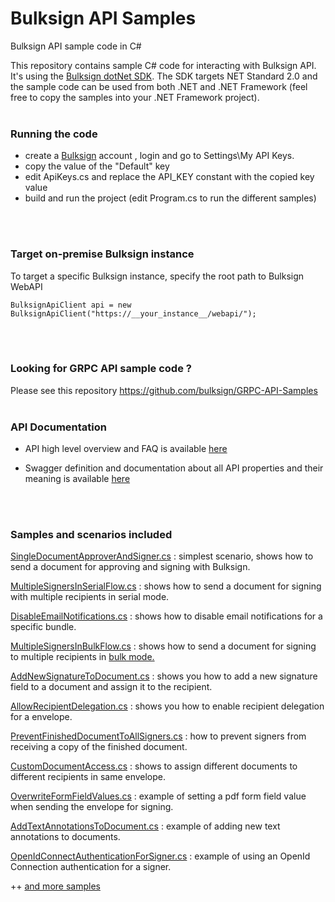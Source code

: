 # Bulksign API Samples
Bulksign API sample code in C# 

This repository contains sample C# code for interacting with Bulksign API. It's using the [Bulksign dotNet SDK](https://www.nuget.org/packages/BulksignSdk).
The SDK targets NET Standard 2.0 and the sample code can be used from both .NET and .NET Framework (feel free to copy the samples into your .NET Framework project).
<br/>
<br/>

### Running the code

- create a [Bulksign](http://bulksign.com) account , login and go to Settings\My API Keys.
- copy the value of the "Default" key
- edit ApiKeys.cs and replace the API_KEY constant with the copied key value
- build and run the project (edit Program.cs to run the different samples)
<br/>
<br/>

### Target on-premise Bulksign instance

To target a specific Bulksign instance, specify the root path to Bulksign WebAPI

```
BulksignApiClient api = new BulksignApiClient("https://__your_instance__/webapi/");
```

<br/>
<br/>

### Looking for GRPC API sample code ?

Please see this repository  https://github.com/bulksign/GRPC-API-Samples
<br/>
<br/>

### API Documentation


- API high level overview and FAQ is available <a href="https://bulksign.com/docs/api.htm" target="_blank">here</a>

- Swagger definition and documentation about all  API properties and their meaning is available <a href="https://bulksign.com/webapi/swagger" target="_blank">here</a>

<br/>
<br/>

### Samples and scenarios included

[SingleDocumentApproverAndSigner.cs](https://github.com/bulksign/BulksignAPISamples/blob/master/src/Envelope/SingleDocumentApproverAndSigner.cs) : simplest scenario, shows how to send a document for approving and signing with Bulksign. 

[MultipleSignersInSerialFlow.cs](https://github.com/bulksign/BulksignAPISamples/blob/master/src/Envelope/MultipleSignersInSerialFlow.cs) : shows how to send a document for signing with multiple recipients in serial mode.

[DisableEmailNotifications.cs](https://github.com/bulksign/BulksignAPISamples/blob/master/src/Envelope/DisableEmailNotifications.cs) : shows how to disable email notifications for a specific bundle.

[MultipleSignersInBulkFlow.cs](https://github.com/bulksign/BulksignAPISamples/blob/master/src/Envelope/MultipleSignersInBulkFlow.cs) : shows how to send a document for signing to multiple recipients in <a href="https://bulksign.com/Public/Features"> bulk mode. <a/>

[AddNewSignatureToDocument.cs](https://github.com/bulksign/BulksignAPISamples/blob/master/src/Envelope/AddNewSignatureToDocument.cs) : shows you how to add a new signature field to a document and assign it to the recipient.

[AllowRecipientDelegation.cs](https://github.com/bulksign/BulksignAPISamples/blob/master/src/Envelope/AllowRecipientDelegation.cs) : shows you how to enable recipient delegation for a envelope.

[PreventFinishedDocumentToAllSigners.cs](https://github.com/bulksign/BulksignAPISamples/blob/master/src/Envelope/PreventFinishedDocumentToAllSigners.cs) : how to prevent signers from receiving a copy of the finished document.

[CustomDocumentAccess.cs](https://github.com/bulksign/BulksignAPISamples/blob/master/src/Envelope/CustomDocumentAccess.cs) : shows to assign different documents to different recipients in same envelope.

[OverwriteFormFieldValues.cs](https://github.com/bulksign/BulksignAPISamples/blob/master/src/Envelope/OverwriteFormFieldValues.cs.cs) : example of setting a pdf form field value when sending the envelope for signing.

[AddTextAnnotationsToDocument.cs](https://github.com/bulksign/BulksignAPISamples/blob/master/src/Envelope/AddTextAnnotationsToDocument.cs) : example of adding new text annotations to documents.

[OpenIdConnectAuthenticationForSigner.cs](https://github.com/bulksign/BulksignAPISamples/blob/master/src/Envelope/OpenIdConnectAuthenticationForSigner.cs) : example of using an OpenId Connection authentication for a signer.

++ <a href="https://github.com/bulksign/BulksignAPISamples/tree/master/src/">and more samples</a>
